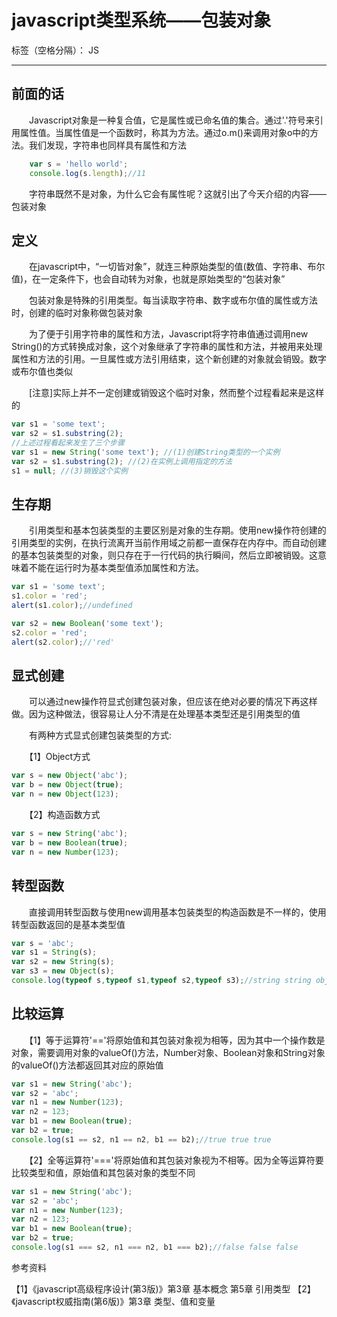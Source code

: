 ﻿# javascript类型系统——包装对象 

标签（空格分隔）： JS

---
## 前面的话

　　Javascript对象是一种复合值，它是属性或已命名值的集合。通过'.'符号来引用属性值。当属性值是一个函数时，称其为方法。通过o.m()来调用对象o中的方法。我们发现，字符串也同样具有属性和方法

```javascript
    var s = 'hello world';
    console.log(s.length);//11
```

　　字符串既然不是对象，为什么它会有属性呢？这就引出了今天介绍的内容——包装对象


## 定义

　　在javascript中，“一切皆对象”，就连三种原始类型的值(数值、字符串、布尔值)，在一定条件下，也会自动转为对象，也就是原始类型的“包装对象”

　　包装对象是特殊的引用类型。每当读取字符串、数字或布尔值的属性或方法时，创建的临时对象称做包装对象

　　为了便于引用字符串的属性和方法，Javascript将字符串值通过调用new String()的方式转换成对象，这个对象继承了字符串的属性和方法，并被用来处理属性和方法的引用。一旦属性或方法引用结束，这个新创建的对象就会销毁。数字或布尔值也类似

　　[注意]实际上并不一定创建或销毁这个临时对象，然而整个过程看起来是这样的

```javascript
var s1 = 'some text';
var s2 = s1.substring(2);
//上述过程看起来发生了三个步骤
var s1 = new String('some text'); //(1)创建String类型的一个实例  
var s2 = s1.substring(2); //(2)在实例上调用指定的方法
s1 = null; //(3)销毁这个实例
```
 
## 生存期

　　引用类型和基本包装类型的主要区别是对象的生存期。使用new操作符创建的引用类型的实例，在执行流离开当前作用域之前都一直保存在内存中。而自动创建的基本包装类型的对象，则只存在于一行代码的执行瞬间，然后立即被销毁。这意味着不能在运行时为基本类型值添加属性和方法。

```javascript
var s1 = 'some text';
s1.color = 'red';
alert(s1.color);//undefined
```

```javascript
var s2 = new Boolean('some text');
s2.color = 'red';
alert(s2.color);//'red'
```

## 显式创建

　　可以通过new操作符显式创建包装对象，但应该在绝对必要的情况下再这样做。因为这种做法，很容易让人分不清是在处理基本类型还是引用类型的值

　　有两种方式显式创建包装类型的方式:

　　【1】Object方式

```javascript
var s = new Object('abc');
var b = new Object(true);
var n = new Object(123);
```

　　【2】构造函数方式

```javascript
var s = new String('abc');
var b = new Boolean(true);
var n = new Number(123);
```

## 转型函数

　　直接调用转型函数与使用new调用基本包装类型的构造函数是不一样的，使用转型函数返回的是基本类型值

```javascript
var s = 'abc';
var s1 = String(s);
var s2 = new String(s);
var s3 = new Object(s);
console.log(typeof s,typeof s1,typeof s2,typeof s3);//string string object object
```

## 比较运算

　　【1】等于运算符'=='将原始值和其包装对象视为相等，因为其中一个操作数是对象，需要调用对象的valueOf()方法，Number对象、Boolean对象和String对象的valueOf()方法都返回其对应的原始值

```javascript
var s1 = new String('abc');
var s2 = 'abc';
var n1 = new Number(123);
var n2 = 123;
var b1 = new Boolean(true);
var b2 = true;
console.log(s1 == s2, n1 == n2, b1 == b2);//true true true
```

　　【2】全等运算符'==='将原始值和其包装对象视为不相等。因为全等运算符要比较类型和值，原始值和其包装对象的类型不同

```javascript
var s1 = new String('abc');
var s2 = 'abc';
var n1 = new Number(123);
var n2 = 123;
var b1 = new Boolean(true);
var b2 = true;
console.log(s1 === s2, n1 === n2, b1 === b2);//false false false
```
 

参考资料

【1】《javascript高级程序设计(第3版)》第3章 基本概念 第5章 引用类型
【2】《javascript权威指南(第6版)》第3章 类型、值和变量

